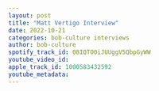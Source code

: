 ```yaml
---
layout: post
title: "Matt Vertigo Interview"
date: 2022-10-21
categories: bob-culture interviews
author: bob-culture
spotify_track_id: 08IQTO0iJUUggV5QbpGyWW
youtube_video_id: 
apple_track_id: 1000583432592
youtube_metadata: 
---
```

